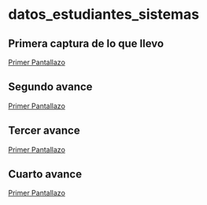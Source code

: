# datos_estudiantes_sistemas

## Primera captura de lo que llevo 

[Primer Pantallazo](primero.png "Primer avance del formulario")

## Segundo avance 

[Primer Pantallazo](segundo.png "Primer avance del formulario")

## Tercer avance

[Primer Pantallazo](tercero.png "Primer avance del formulario")

## Cuarto avance

[Primer Pantallazo](cuarto.png "Primer avance del formulario")